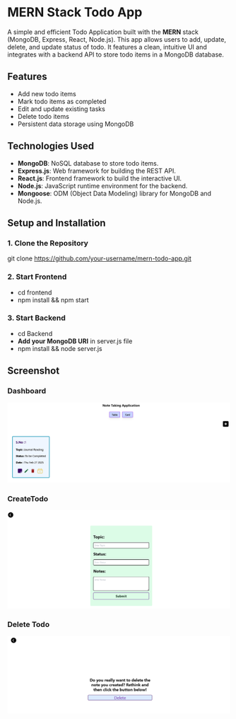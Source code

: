 # MERN Stack Todo App

A simple and efficient Todo Application built with the **MERN** stack (MongoDB, Express, React, Node.js). This app allows users to add, update, delete, and update status of todo. It features a clean, intuitive UI and integrates with a backend API to store todo items in a MongoDB database.

## Features

- Add new todo items
- Mark todo items as completed
- Edit and update existing tasks
- Delete todo items
- Persistent data storage using MongoDB

## Technologies Used

- **MongoDB**: NoSQL database to store todo items.
- **Express.js**: Web framework for building the REST API.
- **React.js**: Frontend framework to build the interactive UI.
- **Node.js**: JavaScript runtime environment for the backend.
- **Mongoose**: ODM (Object Data Modeling) library for MongoDB and Node.js.

## Setup and Installation

### 1. Clone the Repository

git clone https://github.com/your-username/mern-todo-app.git

### 2. Start Frontend
- cd frontend 
- npm install && npm start

### 3. Start Backend
- cd Backend
- **Add your MongoDB URI** in server.js file
- npm install && node server.js

## Screenshot

### Dashboard
![Notetaking Dashboard](snapshots/NoteTaking-Card.PNG)

### CreateTodo
![CreateTodo](snapshots/NoteTaking-Create.PNG)

### Delete Todo
![DeleteTodo](snapshots/NoteTaking-Delete.PNG)
